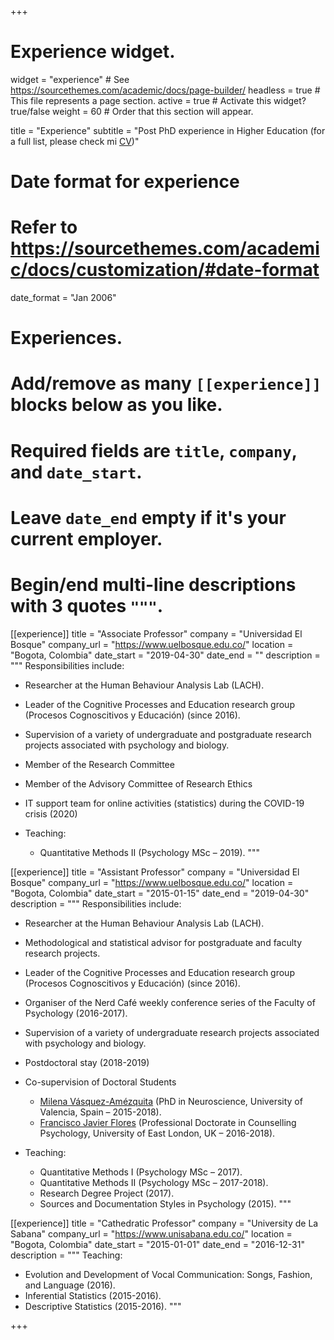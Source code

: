 +++
# Experience widget.
widget = "experience"  # See https://sourcethemes.com/academic/docs/page-builder/
headless = true  # This file represents a page section.
active = true  # Activate this widget? true/false
weight = 60  # Order that this section will appear.

title = "Experience"
subtitle = "Post PhD experience in Higher Education (for a full list, please check mi [CV](/en/files/JDL_CV_en.pdf))"

# Date format for experience
#   Refer to https://sourcethemes.com/academic/docs/customization/#date-format
date_format = "Jan 2006"

# Experiences.
#   Add/remove as many `[[experience]]` blocks below as you like.
#   Required fields are `title`, `company`, and `date_start`.
#   Leave `date_end` empty if it's your current employer.
#   Begin/end multi-line descriptions with 3 quotes `"""`.
[[experience]]
  title = "Associate Professor"
  company = "Universidad El Bosque"
  company_url = "https://www.uelbosque.edu.co/"
  location = "Bogota, Colombia"
  date_start = "2019-04-30"
  date_end = ""
  description = """
  Responsibilities include:
  
  * Researcher at the Human Behaviour Analysis Lab (LACH).
  * Leader of the Cognitive Processes and Education research group (Procesos Cognoscitivos y Educación) (since 2016).
  * Supervision of a variety of undergraduate and postgraduate research projects associated with psychology and biology.
  * Member of the Research Committee
  * Member of the Advisory Committee of Research Ethics
  * IT support team for online activities (statistics) during the COVID-19 crisis (2020)
  * Teaching:
  
    * Quantitative Methods II (Psychology MSc – 2019).
  """

[[experience]]
  title = "Assistant Professor"
  company = "Universidad El Bosque"
  company_url = "https://www.uelbosque.edu.co/"
  location = "Bogota, Colombia"
  date_start = "2015-01-15"
  date_end = "2019-04-30"
  description = """
  Responsibilities include:
  
  * Researcher at the Human Behaviour Analysis Lab (LACH).
  * Methodological and statistical advisor for postgraduate and faculty research projects.
  * Leader of the Cognitive Processes and Education research group (Procesos Cognoscitivos y Educación) (since 2016).
  * Organiser of the Nerd Café weekly conference series of the Faculty of Psychology (2016-2017).
  * Supervision of a variety of undergraduate research projects associated with psychology and biology.
  * Postdoctoral stay (2018-2019)
  * Co-supervision of Doctoral Students
  
    * [Milena Vásquez-Amézquita](https://www.researchgate.net/profile/Milena_Vasquez-Amezquita) (PhD in Neuroscience, University of Valencia, Spain – 2015-2018).
    * [Francisco Javier Flores](https://www.psychologytoday.com/gb/counselling/francisco-javier-flores-tonbridge-eng/493281) (Professional Doctorate in Counselling Psychology, University of East London, UK – 2016-2018).
    
  * Teaching:
  
    * Quantitative Methods I (Psychology MSc – 2017).
    * Quantitative Methods II (Psychology MSc – 2017-2018).
    * Research Degree Project (2017).
    * Sources and Documentation Styles in Psychology (2015).
  """

[[experience]]
  title = "Cathedratic Professor"
  company = "University de La Sabana"
  company_url = "https://www.unisabana.edu.co/"
  location = "Bogota, Colombia"
  date_start = "2015-01-01"
  date_end = "2016-12-31"
  description = """
  Teaching:
  
  * Evolution and Development of Vocal Communication: Songs, Fashion, and Language (2016).
  * Inferential Statistics (2015-2016).
  * Descriptive Statistics (2015-2016).
  """

+++